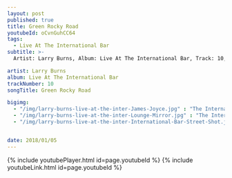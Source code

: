 ```yaml
---
layout: post
published: true
title: Green Rocky Road
youtubeId: oCvnGuhCC64
tags:
  - Live At The International Bar
subtitle: >-
  Artist: Larry Burns, Album: Live At The International Bar, Track: 10, Title: Green Rocky Road

artist: Larry Burns
album: Live At The International Bar
trackNumber: 10
songTitle: Green Rocky Road

bigimg:
  - "/img/larry-burns-live-at-the-inter-James-Joyce.jpg" : "The International Bar https://www.facebook.com/internationalbardublin/"
  - "/img/larry-burns-live-at-the-inter-Lounge-Mirror.jpg" : "The International Bar https://www.facebook.com/internationalbardublin/"
  - "/img/larry-burns-live-at-the-inter-International-Bar-Street-Shot.jpg" : "The International Bar https://www.facebook.com/internationalbardublin/"


date: 2018/01/05
---
```

{% include youtubePlayer.html id=page.youtubeId %}
{% include youtubeLink.html id=page.youtubeId %}
